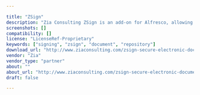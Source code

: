 ```yaml
---

title: "ZSign"
description: "Zia Consulting ZSign is an add-on for Alfresco, allowing users to electronically sign documents within their repository. It's the ideal solution for executive, finance, legal, sales, and HR personnel to execute contracts, purchase orders, expense reports, work orders, timesheets, addendums, and much more. Whether you are in the private or public sector, ZSign allows organizations to recognize the full benefits of going paperless by eliminating the need to print out, route, wet-sign and rescan documents. Additionally, ZSign can be used with Alfresco's workflow to allow document signing to be integrated within the approval processes to streamline execution of these documents."
screenshots: []
compatibility: []
license: "LicenseRef-Proprietary"
keywords: ["signing", "zsign", "document", "repository"]
download_url: "http://www.ziaconsulting.com/zsign-secure-electronic-document-signature/"
vendor: "Zia"
vendor_type: "partner"
about: ""
about_url: "http://www.ziaconsulting.com/zsign-secure-electronic-document-signature/"
draft: false

---
```

